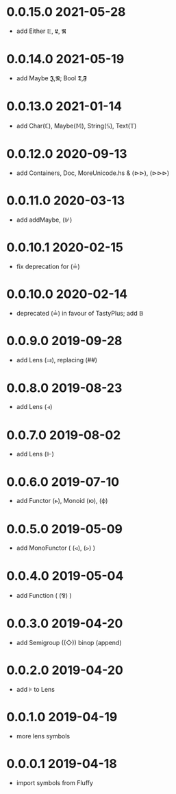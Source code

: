0.0.15.0 2021-05-28
===================
- add Either 𝔼, 𝕷, 𝕽

0.0.14.0 2021-05-19
===================
- add Maybe 𝕵,𝕹; Bool 𝕿,𝕱

0.0.13.0 2021-01-14
===================
- add Char(ℂ), Maybe(𝕄), String(𝕊), Text(𝕋)

0.0.12.0 2020-09-13
=====================
- add Containers, Doc, MoreUnicode.hs & (⊳⊳), (⊳⊳⊳)

0.0.11.0 2020-03-13
=====================
- add addMaybe, (⊮)

0.0.10.1 2020-02-15
=====================
- fix deprecation for (≟)

0.0.10.0 2020-02-14
===================
- deprecated (≟) in favour of TastyPlus; add 𝔹

0.0.9.0 2019-09-28
==================
- add Lens (⫥), replacing (##)

0.0.8.0 2019-08-23
==================
- add Lens (⫣)

0.0.7.0 2019-08-02
==================
- add Lens (⊩)

0.0.6.0 2019-07-10
==================
- add Functor (⩺), Monoid (ю), (ф)

0.0.5.0 2019-05-09
==================
- add MonoFunctor ( (⪦), (⪧) )

0.0.4.0 2019-05-04
==================
- add Function ( (⅋) )

0.0.3.0 2019-04-20
==================
- add Semigroup ((◇)) binop (append)

0.0.2.0 2019-04-20
==================
- add ⊧ to Lens

0.0.1.0 2019-04-19
==================
- more lens symbols

0.0.0.1 2019-04-18
==================

- import symbols from Fluffy
